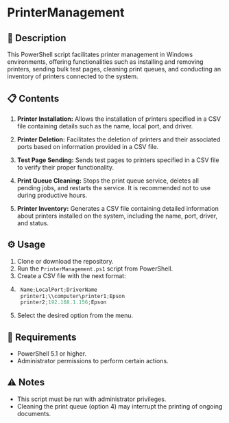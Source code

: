 # PrinterManagement

## 🚀 Description
This PowerShell script facilitates printer management in Windows environments, offering functionalities such as installing and removing printers, sending bulk test pages, cleaning print queues, and conducting an inventory of printers connected to the system.

## 📋 Contents
1. **Printer Installation:** Allows the installation of printers specified in a CSV file containing details such as the name, local port, and driver.
   
2. **Printer Deletion:** Facilitates the deletion of printers and their associated ports based on information provided in a CSV file.
   
3. **Test Page Sending:** Sends test pages to printers specified in a CSV file to verify their proper functionality.
   
4. **Print Queue Cleaning:** Stops the print queue service, deletes all pending jobs, and restarts the service. It is recommended not to use during productive hours.
   
5. **Printer Inventory:** Generates a CSV file containing detailed information about printers installed on the system, including the name, port, driver, and status.

## ⚙️ Usage
1. Clone or download the repository.
2. Run the `PrinterManagement.ps1` script from PowerShell.
3. Create a CSV file with the next format:
4. ```powershell
    Name;LocalPort;DriverName
    printer1;\\computer\printer1;Epson
    printer2;192.168.1.156;Epson
    ```
5. Select the desired option from the menu.

## 📝 Requirements
- PowerShell 5.1 or higher.
- Administrator permissions to perform certain actions.

## ⚠️ Notes
- This script must be run with administrator privileges.
- Cleaning the print queue (option 4) may interrupt the printing of ongoing documents.
